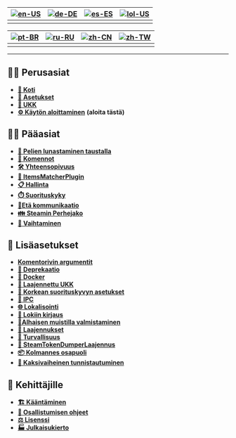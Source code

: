 | [![en-US](https://raw.githubusercontent.com/hjnilsson/country-flags/master/png100px/us.png)](https://github.com/JustArchiNET/ArchiSteamFarm/wiki/Home) | [![de-DE](https://raw.githubusercontent.com/hjnilsson/country-flags/master/png100px/de.png)](https://github.com/JustArchiNET/ArchiSteamFarm/wiki/Home-de-DE) | [![es-ES](https://raw.githubusercontent.com/hjnilsson/country-flags/master/png100px/es.png)](https://github.com/JustArchiNET/ArchiSteamFarm/wiki/Home-es-ES) | [![lol-US](https://raw.githubusercontent.com/JustArchiNET/ArchiSteamFarm/main/resources/lol-US.png)](https://github.com/JustArchiNET/ArchiSteamFarm/wiki/Home-lol-US) |
| ------------------------------------------------------------------------------------------------------------------------------------------------------ | ------------------------------------------------------------------------------------------------------------------------------------------------------------ | ------------------------------------------------------------------------------------------------------------------------------------------------------------ | --------------------------------------------------------------------------------------------------------------------------------------------------------------------- |
|                                                                                                                                                        |                                                                                                                                                              |                                                                                                                                                              |                                                                                                                                                                       |

| [![pt-BR](https://raw.githubusercontent.com/hjnilsson/country-flags/master/png100px/br.png)](https://github.com/JustArchiNET/ArchiSteamFarm/wiki/Home-pt-BR) | [![ru-RU](https://raw.githubusercontent.com/hjnilsson/country-flags/master/png100px/ru.png)](https://github.com/JustArchiNET/ArchiSteamFarm/wiki/Home-ru-RU) | [![zh-CN](https://raw.githubusercontent.com/hjnilsson/country-flags/master/png100px/cn.png)](https://github.com/JustArchiNET/ArchiSteamFarm/wiki/Home-zh-CN) | [![zh-TW](https://raw.githubusercontent.com/hjnilsson/country-flags/master/png100px/tw.png)](https://github.com/JustArchiNET/ArchiSteamFarm/wiki/Home-zh-TW) |
| ------------------------------------------------------------------------------------------------------------------------------------------------------------ | ------------------------------------------------------------------------------------------------------------------------------------------------------------ | ------------------------------------------------------------------------------------------------------------------------------------------------------------ | ------------------------------------------------------------------------------------------------------------------------------------------------------------ |
|                                                                                                                                                              |                                                                                                                                                              |                                                                                                                                                              |                                                                                                                                                              |

***

## 👨‍🏫 Perusasiat

* **[🏡 Koti](https://github.com/JustArchiNET/ArchiSteamFarm/wiki/Home)**
* **[🔧 Asetukset](https://github.com/JustArchiNET/ArchiSteamFarm/wiki/Configuration)**
* **[💬 UKK](https://github.com/JustArchiNET/ArchiSteamFarm/wiki/FAQ)**
* **[⚙️ Käytön aloittaminen](https://github.com/JustArchiNET/ArchiSteamFarm/wiki/Setting-up)** **(aloita tästä)**


## 👨‍🎓️ Pääasiat

* **[👥 Pelien lunastaminen taustalla](https://github.com/JustArchiNET/ArchiSteamFarm/wiki/Background-games-redeemer)**
* **[📢 Komennot](https://github.com/JustArchiNET/ArchiSteamFarm/wiki/Commands)**
* **[🛠️ Yhteensopivuus](https://github.com/JustArchiNET/ArchiSteamFarm/wiki/Compatibility)**
* **[🧩 ItemsMatcherPlugin](https://github.com/JustArchiNET/ArchiSteamFarm/wiki/ItemsMatcherPlugin)**
* **[📋 Hallinta](https://github.com/JustArchiNET/ArchiSteamFarm/wiki/Management)**
* **[⏱️ Suorituskyky](https://github.com/JustArchiNET/ArchiSteamFarm/wiki/Performance)**
* **[📡Etä kommunikaatio](https://github.com/JustArchiNET/ArchiSteamFarm/wiki/Remote-communication)**
* **[👪 Steamin Perhejako](https://github.com/JustArchiNET/ArchiSteamFarm/wiki/Steam-Family-Sharing)**
* **[🔄 Vaihtaminen](https://github.com/JustArchiNET/ArchiSteamFarm/wiki/Trading)**


## 🧙 Lisäasetukset

* **[Komentorivin argumentit](https://github.com/JustArchiNET/ArchiSteamFarm/wiki/Command-line-arguments)**
* **[🚧 Deprekaatio](https://github.com/JustArchiNET/ArchiSteamFarm/wiki/Deprecation)**
* **[🐳 Docker](https://github.com/JustArchiNET/ArchiSteamFarm/wiki/Docker)**
* **[🤔 Laajennettu UKK](https://github.com/JustArchiNET/ArchiSteamFarm/wiki/Extended-FAQ)**
* **[🚀 Korkean suorituskyvyn asetukset](https://github.com/JustArchiNET/ArchiSteamFarm/wiki/High-performance-setup)**
* **[🔗 IPC](https://github.com/JustArchiNET/ArchiSteamFarm/wiki/IPC)**
* **[🌐 Lokalisointi](https://github.com/JustArchiNET/ArchiSteamFarm/wiki/Localization)**
* **[📝 Lokiin kirjaus](https://github.com/JustArchiNET/ArchiSteamFarm/wiki/Logging)**
* **[💾Alhaisen muistilla valmistaminen](https://github.com/JustArchiNET/ArchiSteamFarm/wiki/Low-memory-setup)**
* **[🔌 Laajennukset](https://github.com/JustArchiNET/ArchiSteamFarm/wiki/Plugins)**
* **[🔐 Turvallisuus](https://github.com/JustArchiNET/ArchiSteamFarm/wiki/Security)**
* **[🧩 SteamTokenDumperLaajennus](https://github.com/JustArchiNET/ArchiSteamFarm/wiki/SteamTokenDumperPlugin)**
* **[📦 Kolmannes osapuoli](https://github.com/JustArchiNET/ArchiSteamFarm/wiki/Third-party)**
* **[📵 Kaksivaiheinen tunnistautuminen](https://github.com/JustArchiNET/ArchiSteamFarm/wiki/Two-factor-authentication)**


## 👷 Kehittäjille

* **[🏗️ Kääntäminen](https://github.com/JustArchiNET/ArchiSteamFarm/wiki/Compilation)**
* **[🤝 Osallistumisen ohjeet](https://github.com/JustArchiNET/ArchiSteamFarm/blob/main/.github/CONTRIBUTING.md)**
* **[⚖️ Lisenssi](https://github.com/JustArchiNET/ArchiSteamFarm/wiki/License)**
* **[🏭 Julkaisukierto](https://github.com/JustArchiNET/ArchiSteamFarm/wiki/Release-cycle)**